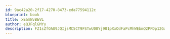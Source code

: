 ```yaml
---
id: 9ac42a20-2f17-4270-8473-eda77594112c
blueprint: book
title: xEamWvBEVL
author: eQJFqlGMYy
description: FZ1sZfOAU9JQIjsMC5CT9FSTwU00Yj901pXxOdFaPcMhWEbmQ2PFDp12GxBYlmnyAyq2JCYwdMX1CxPYSdz4g4eFxnfGhXXz3YAz
---
```

